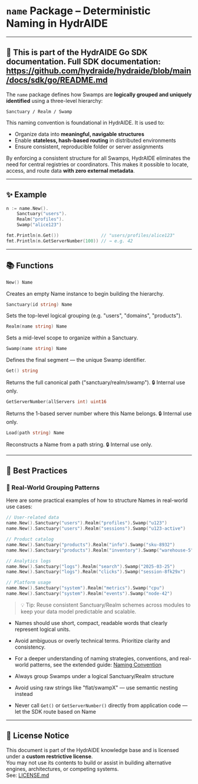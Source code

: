 # `name` Package – Deterministic Naming in HydrAIDE

---
📘 This is part of the HydrAIDE Go SDK documentation.
Full SDK documentation: https://github.com/hydraide/hydraide/blob/main/docs/sdk/go/README.md
---

The `name` package defines how Swamps are **logically grouped and uniquely identified** using a three-level hierarchy:

```
Sanctuary / Realm / Swamp
```

This naming convention is foundational in HydrAIDE. It is used to:
- Organize data into **meaningful, navigable structures**
- Enable **stateless, hash-based routing** in distributed environments
- Ensure consistent, reproducible folder or server assignments

By enforcing a consistent structure for all Swamps, HydrAIDE eliminates the need for central registries or coordinators. This makes it possible to locate, access, and route data **with zero external metadata**.

---

## ✨ Example

```go
n := name.New().
    Sanctuary("users").
    Realm("profiles").
    Swamp("alice123")

fmt.Println(n.Get())                // "users/profiles/alice123"
fmt.Println(n.GetServerNumber(100)) // → e.g. 42
```

---

## 📚 Functions

```go
New() Name
```
Creates an empty Name instance to begin building the hierarchy.

```go
Sanctuary(id string) Name
```
Sets the top-level logical grouping (e.g. "users", "domains", "products").

```go
Realm(name string) Name
```
Sets a mid-level scope to organize within a Sanctuary.

```go
Swamp(name string) Name
```
Defines the final segment — the unique Swamp identifier.

```go
Get() string
```
Returns the full canonical path ("sanctuary/realm/swamp").
🔒 Internal use only.

```go
GetServerNumber(allServers int) uint16
```
Returns the 1-based server number where this Name belongs.
🔒 Internal use only.

```go
Load(path string) Name
```
Reconstructs a Name from a path string.
🔒 Internal use only.

---

## 🧠 Best Practices

### 🧩 Real-World Grouping Patterns

Here are some practical examples of how to structure Names in real-world use cases:

```go
// User-related data
name.New().Sanctuary("users").Realm("profiles").Swamp("u123")
name.New().Sanctuary("users").Realm("sessions").Swamp("u123-active")

// Product catalog
name.New().Sanctuary("products").Realm("info").Swamp("sku-8932")
name.New().Sanctuary("products").Realm("inventory").Swamp("warehouse-5")

// Analytics logs
name.New().Sanctuary("logs").Realm("search").Swamp("2025-03-25")
name.New().Sanctuary("logs").Realm("clicks").Swamp("session-8fk29x")

// Platform usage
name.New().Sanctuary("system").Realm("metrics").Swamp("cpu")
name.New().Sanctuary("system").Realm("events").Swamp("node-42")
```

> 💡 Tip: Reuse consistent Sanctuary/Realm schemes across modules to keep your data model predictable and scalable.

- Names should use short, compact, readable words that clearly represent logical units.
- Avoid ambiguous or overly technical terms. Prioritize clarity and consistency.
- For a deeper understanding of naming strategies, conventions, and real-world patterns, see the extended guide: [Naming Convention](https://github.com/hydraide/hydraide/blob/main/docs/thinking-in-hydraide/naming-convention.md)

- Always group Swamps under a logical Sanctuary/Realm structure
- Avoid using raw strings like "flat/swampX" — use semantic nesting instead
- Never call `Get()` or `GetServerNumber()` directly from application code — let the SDK route based on Name

---

## 📄 License Notice
This document is part of the HydrAIDE knowledge base and is licensed under a **custom restrictive license**.  
You may not use its contents to build or assist in building alternative engines, architectures, or competing systems.  
See: [LICENSE.md](https://github.com/hydraide/hydraide/blob/main/LICENSE.md)
